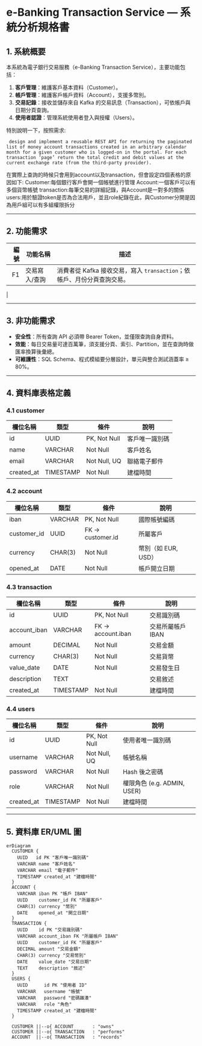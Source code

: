 # e-Banking Transaction Service — 系統分析規格書

## 1. 系統概要

本系統為電子銀行交易服務（e-Banking Transaction Service），主要功能包括：
1. **客戶管理**：維護客戶基本資料（Customer）。
2. **帳戶管理**：維護客戶帳戶資料（Account），支援多幣別。
3. **交易記錄**：接收並儲存來自 Kafka 的交易訊息（Transaction），可依帳戶與日期分頁查詢。
4. **使用者認證**：管理系統使用者登入與授權（Users）。

特別說明一下，按照需求:
```
 design and implement a reusable REST API for returning the paginated list of money account transactions created in an arbitrary calendar month for a given customer who is logged-on in the portal. For each transaction ‘page’ return the total credit and debit values at the current exchange rate (from the third-party provider). 
```
在實際上查詢的時候只會用到account以及transaction，但會設定四個表格的原因如下:
Customer:每個銀行客戶會開一個帳號進行管理
Account:一個客戶可以有多個貨幣帳號
transaction:每筆交易的詳細記錄，與Account是一對多的關係
users:用於驗證token是否為合法用戶，並且role紀錄在此，與Customer分開是因為用戶組可以有多組權限拆分


---

## 2. 功能需求

| 編號 | 功能名稱       | 描述                                                         |
|----:|--------------|------------------------------------------------------------|
| F1  | 交易寫入/查詢   | 消費者從 Kafka 接收交易，寫入 `transaction`；依帳戶、月份分頁查詢交易。                     |
| 

---

## 3. 非功能需求

- **安全性**：所有查詢 API 必須帶 Bearer Token，並僅限查詢自身資料。
- **效能**：每日交易量可達百萬筆，須支援分頁、索引、Partition，並在查詢時做匯率換算後彙總。
- **可維護性**：SQL Schema、程式模組要分層設計，單元與整合測試涵蓋率 ≥ 80%。

---

## 4. 資料庫表格定義

### 4.1 customer

| 欄位名稱    | 類型        | 條件          | 說明            |
|-----------|-----------|-------------|----------------|
| id        | UUID      | PK, Not Null | 客戶唯一識別碼    |
| name      | VARCHAR   | Not Null    | 客戶姓名         |
| email     | VARCHAR   | Not Null, UQ | 聯絡電子郵件      |
| created_at| TIMESTAMP | Not Null    | 建檔時間         |

### 4.2 account

| 欄位名稱      | 類型      | 條件             | 說明               |
|-------------|---------|----------------|------------------|
| iban        | VARCHAR | PK, Not Null     | 國際帳號編碼         |
| customer_id | UUID    | FK → customer.id | 所屬客戶             |
| currency    | CHAR(3) | Not Null         | 幣別（如 EUR, USD） |
| opened_at   | DATE    | Not Null         | 帳戶開立日期         |

### 4.3 transaction

| 欄位名稱        | 類型        | 條件              | 說明                             |
|---------------|-----------|-----------------|--------------------------------|
| id            | UUID      | PK, Not Null      | 交易識別碼                         |
| account_iban  | VARCHAR   | FK → account.iban | 交易所屬帳戶 IBAN                  |
| amount        | DECIMAL   | Not Null         | 交易金額                           |
| currency      | CHAR(3)   | Not Null         | 交易貨幣                           |
| value_date    | DATE      | Not Null         | 交易發生日                         |
| description   | TEXT      |                 | 交易敘述                           |
| created_at| TIMESTAMP | Not Null      | 建檔時間           |

### 4.4 users

| 欄位名稱    | 類型        | 條件           | 說明               |
|-----------|-----------|--------------|------------------|
| id        | UUID      | PK, Not Null  | 使用者唯一識別碼     |
| username  | VARCHAR   | Not Null, UQ  | 帳號名稱           |
| password  | VARCHAR   | Not Null      | Hash 後之密碼      |
| role      | VARCHAR   | Not Null      | 權限角色 (e.g. ADMIN, USER) |
| created_at| TIMESTAMP | Not Null      | 建檔時間           |

---

## 5. 資料庫 ER/UML 圖

```mermaid
erDiagram
  CUSTOMER {
    UUID   id PK "客戶唯一識別碼"
    VARCHAR name "客戶姓名"
    VARCHAR email "電子郵件"
    TIMESTAMP created_at "建檔時間"
  }
  ACCOUNT {
    VARCHAR iban PK "帳戶 IBAN"
    UUID    customer_id FK "所屬客戶"
    CHAR(3) currency "幣別"
    DATE    opened_at "開立日期"
  }
  TRANSACTION {
    UUID    id PK "交易識別碼"
    VARCHAR account_iban FK "所屬帳戶 IBAN"
    UUID    customer_id FK "所屬客戶"
    DECIMAL amount "交易金額"
    CHAR(3) currency "交易幣別"
    DATE    value_date "交易日期"
    TEXT    description "敘述"
  }
  USERS {
    UUID      id PK "使用者 ID"
    VARCHAR   username "帳號"
    VARCHAR   password "密碼雜湊"
    VARCHAR   role "角色"
    TIMESTAMP created_at "建檔時間"
  }

  CUSTOMER ||--o{ ACCOUNT       : "owns"
  CUSTOMER ||--o{ TRANSACTION   : "performs"
  ACCOUNT  ||--o{ TRANSACTION   : "records"
  
```
